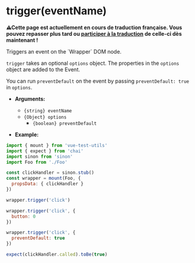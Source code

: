 # trigger(eventName)

<p><strong>⚠Cette page est actuellement en cours de traduction française. Vous pouvez repasser plus tard ou <a href="https://github.com/vuejs-fr/vue-test-utils" target="_blank">participer à la traduction</a> de celle-ci dès maintenant !</strong></p><p>Triggers an event on the `Wrapper` DOM node.</p>

`trigger` takes an optional `options` object. The properties in the `options` object are added to the Event.

You can run `preventDefault` on the event by passing `preventDefault: true` in `options`.

- **Arguments:**
  - `{string} eventName`
  - `{Object} options`
    - `{boolean} preventDefault`

- **Example:**

```js
import { mount } from 'vue-test-utils'
import { expect } from 'chai'
import sinon from 'sinon'
import Foo from './Foo'

const clickHandler = sinon.stub()
const wrapper = mount(Foo, {
  propsData: { clickHandler }
})

wrapper.trigger('click')

wrapper.trigger('click', {
  button: 0
})

wrapper.trigger('click', {
  preventDefault: true
})

expect(clickHandler.called).toBe(true)
```
